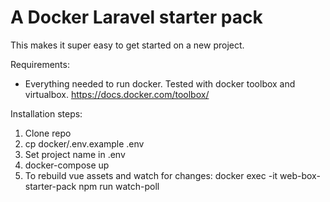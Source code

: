 # A Docker Laravel starter pack

This makes it super easy to get started on a new project.

Requirements:
* Everything needed to run docker. Tested with docker toolbox and virtualbox. https://docs.docker.com/toolbox/

Installation steps: 
1. Clone repo
1. cp docker/.env.example .env
1. Set project name in .env
1. docker-compose up
1. To rebuild vue assets and watch for changes: docker exec -it web-box-starter-pack npm run watch-poll

